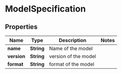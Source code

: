 

# ModelSpecification

## Properties

Name | Type | Description | Notes
------------ | ------------- | ------------- | -------------
**name** | **String** | Name of the model | 
**version** | **String** | version of the model | 
**format** | **String** | format of the model | 



